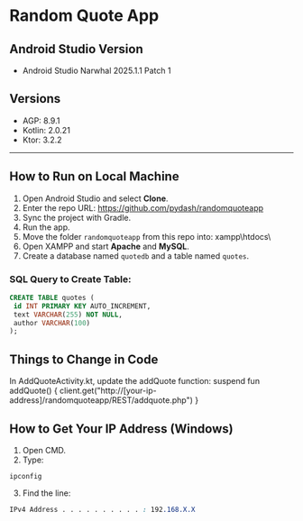 # Random Quote App

## Android Studio Version
- Android Studio Narwhal 2025.1.1 Patch 1

## Versions
- AGP: 8.9.1
- Kotlin: 2.0.21
- Ktor: 3.2.2

---

## How to Run on Local Machine

1. Open Android Studio and select **Clone**.
2. Enter the repo URL: https://github.com/pydash/randomquoteapp
3. Sync the project with Gradle.
4. Run the app.
5. Move the folder `randomquoteapp` from this repo into: xampp\htdocs\
6. Open XAMPP and start **Apache** and **MySQL**.
7. Create a database named `quotedb` and a table named `quotes`.

### SQL Query to Create Table:
```sql
CREATE TABLE quotes (
 id INT PRIMARY KEY AUTO_INCREMENT,
 text VARCHAR(255) NOT NULL,
 author VARCHAR(100)
);
```

## Things to Change in Code
In AddQuoteActivity.kt, update the addQuote function:
suspend fun addQuote() {
    client.get("http://[your-ip-address]/randomquoteapp/REST/addquote.php")
}

## How to Get Your IP Address (Windows)

1. Open CMD.
2. Type:
```nginx
ipconfig
```
3. Find the line:
```css
IPv4 Address . . . . . . . . . . : 192.168.X.X
```
